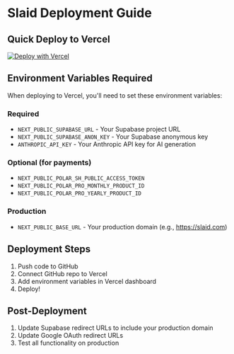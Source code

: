 # Slaid Deployment Guide

## Quick Deploy to Vercel

[![Deploy with Vercel](https://vercel.com/button)](https://vercel.com/new/clone?repository-url=https://github.com/yourusername/slaid)

## Environment Variables Required

When deploying to Vercel, you'll need to set these environment variables:

### Required
- `NEXT_PUBLIC_SUPABASE_URL` - Your Supabase project URL
- `NEXT_PUBLIC_SUPABASE_ANON_KEY` - Your Supabase anonymous key
- `ANTHROPIC_API_KEY` - Your Anthropic API key for AI generation

### Optional (for payments)
- `NEXT_PUBLIC_POLAR_SH_PUBLIC_ACCESS_TOKEN`
- `NEXT_PUBLIC_POLAR_PRO_MONTHLY_PRODUCT_ID`
- `NEXT_PUBLIC_POLAR_PRO_YEARLY_PRODUCT_ID`

### Production
- `NEXT_PUBLIC_BASE_URL` - Your production domain (e.g., https://slaid.com)

## Deployment Steps

1. Push code to GitHub
2. Connect GitHub repo to Vercel
3. Add environment variables in Vercel dashboard
4. Deploy!

## Post-Deployment

1. Update Supabase redirect URLs to include your production domain
2. Update Google OAuth redirect URLs
3. Test all functionality on production
